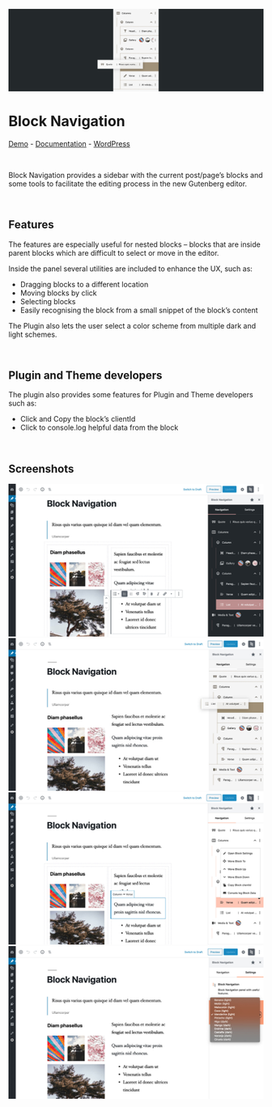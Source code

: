 ![Banner Image](assets-repo/banner-1544x500.png)

# Block Navigation

[Demo](https://gutenberg-showcase.melonpan.io/block-navigation) - [Documentation](https://melonpan.io/wordpress-plugins/block-navigation) - [WordPress](https://wordpress.org/plugins/block-navigation)

<br />

Block Navigation provides a sidebar with the current post/page’s blocks and some tools to facilitate the editing process in the new Gutenberg editor.

<br />

## Features

The features are especially useful for nested blocks – blocks that are inside parent blocks which are difficult to select or move in the editor.

Inside the panel several utilities are included to enhance the UX, such as:

- Dragging blocks to a different location
- Moving blocks by click
- Selecting blocks
- Easily recognising the block from a small snippet of the block’s content

The Plugin also lets the user select a color scheme from multiple dark and light schemes.

<br />

## Plugin and Theme developers

The plugin also provides some features for Plugin and Theme developers such as:

- Click and Copy the block’s clientId
- Click to console.log helpful data from the block

<br />

## Screenshots

<img src="assets-repo/screenshot-1.jpg" width="700px" alt="Main view, dark scheme" />
<img src="assets-repo/screenshot-2.jpg" width="700px" alt="Dragging a block to a different position" />
<img src="assets-repo/screenshot-3.jpg" width="700px" alt="Block menu" />
<img src="assets-repo/screenshot-4.jpg" width="700px" alt="List of available color schemes, light and dark" />
